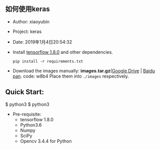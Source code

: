 如何使用keras
----
- Author: xiaoyubin 
- Project: keras
- Date: 2019年1月4日20:54:32


- Install [tensorflow 1.8.0](https://tensorflow.google.cn/install/pip) and other dependencies.
  ```Shell
  pip install -r requirements.txt
  ```
- Download the images manually: **images.tar.gz**([Google Drive](https://pan.baidu.com/s/1124fs6XKYk4XEyiwxwrz_g) | [Baidu pan](https://pan.baidu.com/s/1124fs6XKYk4XEyiwxwrz_g).  code: w8b4  Place them into  `./images` respectively.


## Quick Start:  
$ python3 
$ python3 

- Pre-requisite:  
    - tensorflow 1.8.0
    - Python3.6  
    - Numpy  
    - SciPy  
    - Opencv 3.4.4 for Python

